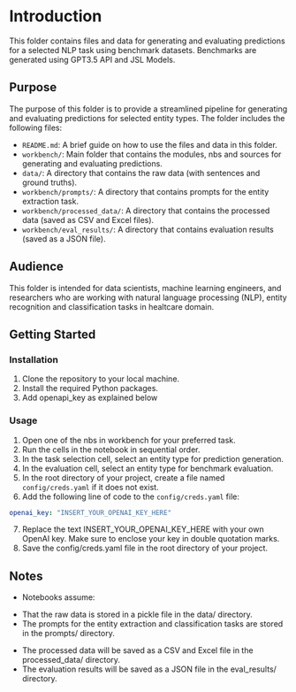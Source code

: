 # Introduction

This folder contains files and data for generating and evaluating predictions for a selected NLP task using benchmark datasets. Benchmarks are generated using GPT3.5 API and JSL Models.

## Purpose

The purpose of this folder is to provide a streamlined pipeline for generating and evaluating predictions for selected entity types. The folder includes the following files:

- `README.md`: A brief guide on how to use the files and data in this folder.
- `workbench/`: Main folder that contains the modules, nbs and sources for generating and evaluating predictions.
- `data/`: A directory that contains the raw data (with sentences and ground truths).
- `workbench/prompts/`: A directory that contains prompts for the entity extraction task.
- `workbench/processed_data/`: A directory that contains the processed data (saved as CSV and Excel files).
- `workbench/eval_results/`: A directory that contains evaluation results (saved as a JSON file).

## Audience

This folder is intended for data scientists, machine learning engineers, and researchers who are working with natural language processing (NLP), entity recognition and classification tasks in healtcare domain.

## Getting Started

### Installation

1. Clone the repository to your local machine.
2. Install the required Python packages.
3. Add openapi_key as explained below

### Usage

1. Open one of the nbs in workbench for your preferred task.
2. Run the cells in the notebook in sequential order.
3. In the task selection cell, select an entity type for prediction generation.
4. In the evaluation cell, select an entity type for benchmark evaluation.
5. In the root directory of your project, create a file named `config/creds.yaml` if it does not exist.
6. Add the following line of code to the `config/creds.yaml` file:

```yaml
openai_key: "INSERT_YOUR_OPENAI_KEY_HERE"
```
7. Replace the text INSERT_YOUR_OPENAI_KEY_HERE with your own OpenAI key. Make sure to enclose your key in double quotation marks.
8. Save the config/creds.yaml file in the root directory of your project.


## Notes
-  Notebooks assume:
  * That the raw data is stored in a pickle file in the data/ directory.
  * The prompts for the entity extraction and classification tasks are stored in the prompts/ directory.
- The processed data will be saved as a CSV and Excel file in the processed_data/ directory.
- The evaluation results will be saved as a JSON file in the eval_results/ directory.
